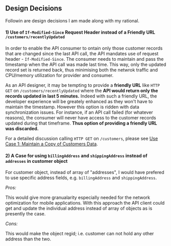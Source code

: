 Design Decisions
---
Followin are design decisions I am made along with my rational.

#### 1) Use of `If-Modified-Since` Request Header instead of a Friendly URL `/customers/recentlyUpdated`
In order to enable the API consumer to ontain only those customer records that are changed since the last API call, the API mandates use of request header - `If-Modified-Since`. The consumer needs to maintain and pass the timestamp when the API call was made last time. This way, only the updated record set is returned back, thus minimising both the netwrok traffic and CPU/memory utilization for provider and consumer.

As an API designer, it may be tempting to provide a **friendly URL** like `HTTP GET` on `/customers/recentlyUpdated` where the **API would return only the records updated in last 5 minutes.** Indeed with such a friendly URL, the developer experience will be greately enhanced as they won't have to maintain the timestamp. However this option is ridden with data synchronization issues. For instance, if an API call failed (for whatever reasons), the consumer will never have access to the customer records updated during that timeframe. **Thus option of providing a friendly URL was discarded.**

For a detailed discussion calling `HTTP GET` on `/customers`, please see [Use Case 1: Maintain a Copy of Customers Data](USE_CASE_1.md).

#### 2) A Case for using `billingAddress` and `shippingAddress` instead of `addresses` in customer object
For customer object, instead of array of "addresses", I would have prefered to use specific address fields, e.g. `billingAddress` and `shippingAddress`.

*Pros:*

This would give more granualarity especially needed for the network optimization for mobile applications. With this approach the API client could get and update the individual address instead of array of objects as is presently the case.

*Cons:*

This would make the object regid; i.e. customer can not hold any other address than the two.
